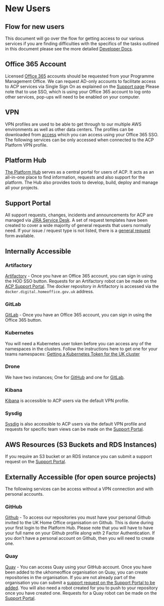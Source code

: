 
# New Users
## Flow for new users
This document will go over the flow for getting access to our various services if you are finding difficulties with the specifics of the tasks outlined in this document please see the more detailed [Developer Docs][developer docs link].

## Office 365 Account
Licensed [Office 365](https://portal.office.com) accounts should be requested from your Programme Management Office. We can request AD-only accounts to facilitate access to ACP services via Single Sign On as explained on the [Support page](https://gitlab.digital.homeoffice.gov.uk/acp-docs/acp-support)
Please note that to use SSO, which is using your Office 365 account to log onto other services, pop-ups will need to be enabled on your computer.

## VPN
VPN profiles are used to be able to get through to our multiple AWS environments as well as other data centers. The profiles can be downloaded from [access](https://access-acp.digital.homeoffice.gov.uk) which you can access using your Office 365 SSO. The following services can be only accessed when connected to the ACP Platform VPN profile.

## Platform Hub
[The Platform Hub](https://hub.acp.homeoffice.gov.uk) serves as a central portal for users of ACP. It acts as an all-in-one place to find information, requests and also support for the platform. The Hub also provides tools to develop, build, deploy and manage all your projects.

## Support Portal
All support requests, changes, incidents and announcements for ACP are managed via [JIRA Service Desk](https://support.acp.homeoffice.gov.uk/servicedesk). A set of request templates have been created to cover a wide majority of general requests that users normally need. If your issue / request type is not listed, there is a [general request](https://support.acp.homeoffice.gov.uk/servicedesk/customer/portal/1/create/89) form available.

## Internally Accessible

### Artifactory
[Artifactory](https://artifactory.digital.homeoffice.gov.uk.) - Once you have an Office 365 account, you can sign in using the HOD SSO button. Requests for an Artifactory robot can be made on the [ACP Support Portal](https://support.acp.homeoffice.gov.uk/servicedesk/customer/portal/1/create/30). The docker repository in Artifactory is accessed via the `docker.digital.homeoffice.gov.uk` address.

### GitLab
[GitLab](https://gitlab.digital.homeoffice.gov.uk) - Once you have an Office 365 account, you can sign in using the Office 365 button.

### Kubernetes
You will need a Kubernetes user token before you can access any of the namespaces in the clusters. Follow the instructions here to get one for your teams namespaces: [Getting a Kubernetes Token for the UK cluster][kube user token doc]

### Drone
We have two instances; One for [GitHub](https://drone.acp.homeoffice.gov.uk) and one for [GitLab](https://drone-gitlab.acp.homeoffice.gov.uk).

### Kibana
[Kibana](https://kibana.acp.homeoffice.gov.uk) is accessible to ACP users via the default VPN profile.

### Sysdig
[Sysdig](https://sysdig.digital.homeoffice.gov.uk) is also accessible to ACP users via the default VPN profile and requests for specific team views can be made on the [Support Portal](https://support.acp.homeoffice.gov.uk/servicedesk/customer/portal/1/create/33).

## AWS Resources (S3 Buckets and RDS Instances)
If you require an S3 bucket or an RDS instance you can submit a support request on the [Support Portal](https://support.acp.homeoffice.gov.uk/servicedesk/customer/portal/1/group/8).

## Externally Accessible (for open source projects)
The following services can be access without a VPN connection and with personal accounts.

### GitHub
[Github](https://github.com/UKHomeOffice) - To access our repositories you must have your personal Github invited to the UK Home Office organisation on Github. This is done during your first login to the Platform Hub. Please note that you will have to have your full name on your Github profile along with 2 Factor Authentication. If you don't have a personal account on Github, then you will need to create one.

### Quay
[Quay](https://quay.io) - You can access Quay using your GitHub account. Once you have been added to the ukhomeoffice organisation on Quay, you can create repositories in the organisation. If you are not already part of the organisation you can submit a [support request on the Support Portal to be added][quay add to org support request]. You will also need a robot created for you to push to your repository once you have created one. Requests for a Quay robot can be made on the [Support Portal](https://support.acp.homeoffice.gov.uk/servicedesk/customer/portal/1/create/37).

[developer docs link]: https://github.com/UKHomeOffice/application-container-platform/blob/master/docs/developer-docs/index.md
[quay add to org support request]: https://support.acp.homeoffice.gov.uk/servicedesk/customer/portal/1/create/88
[kube user token doc]: https://github.com/UKHomeOffice/application-container-platform/blob/master/docs/how-to-docs/kubernetes-user-token.md
